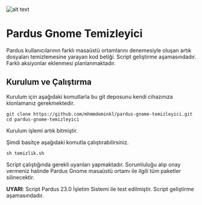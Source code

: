 ![alt text](https://www.opensourcefeed.org/assets/images/logo/gnome-logo.png)

# Pardus Gnome Temizleyici
Pardus kullanıcılarının farklı masaüstü ortamlarını denemesiyle oluşan artık
dosyaları temizlemesine yarayan kod betiği. Script geliştirme aşamasındadır.
Farklı aksiyonlar eklenmesi planlanmaktadır.

## Kurulum ve Çalıştırma
Kurulum için aşağıdaki komutlarla bu git deposunu kendi cihazınıza klonlamanız
gerekmektedir.
```
git clone https://github.com/mhmmdeminkl/pardus-gnome-temizleyici.git
cd pardus-gnome-temizleyici
```
Kurulum işlemi artık bitmiştir.

Şimdi basitçe aşağıdaki komutla çalıştırabilirsiniz.
```
sh temizlik.sh
```
Script çalıştığında gerekli uyarıları yapmaktadır. Sorumluluğu alıp onay
vermeniz halinde Pardus Gnome masaüstü ortamı ile ilgili tüm paketler
silinecektir.

**UYARI**: Script Pardus 23.0 İşletim Sistemi ile test edilmiştir. Script
geliştirme aşamasındadır.
